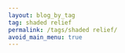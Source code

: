 ```yaml
---
layout: blog_by_tag
tag: shaded relief
permalink: /tags/shaded relief/
avoid_main_menu: true
---
```

